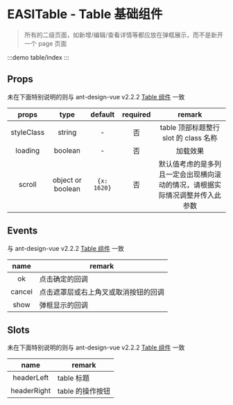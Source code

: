 # EASITable - Table 基础组件

> 所有的二级页面，如新增/编辑/查看详情等都应放在弹框展示，而不是新开一个 page 页面

:::demo
table/index
:::

## Props

未在下面特别说明的则与 ant-design-vue v2.2.2 [Table 组件](https://2x.antdv.com/components/table-cn) 一致

|   props    |       type        |   default   | required |                                    remark                                    |
| :--------: | :---------------: | :---------: | :------: | :--------------------------------------------------------------------------: |
| styleClass |      string       |      -      |    否    |                    table 顶部标题整行 slot 的 class 名称                     |
|  loading   |      boolean      |      -      |    否    |                                   加载效果                                   |
|   scroll   | object or boolean | `{x: 1620}` |    否    | 默认值考虑的是多列且一定会出现横向滚动的情况，请根据实际情况调整并传入此参数 |

## Events

与 ant-design-vue v2.2.2 [Table 组件](https://2x.antdv.com/components/table-cn) 一致

|  name  | remark                               |
| :----: | ------------------------------------ |
|   ok   | 点击确定的回调                       |
| cancel | 点击遮罩层或右上角叉或取消按钮的回调 |
|  show  | 弹框显示的回调                       |

## Slots

未在下面特别说明的则与 ant-design-vue v2.2.2 [Table 组件](https://2x.antdv.com/components/table-cn) 一致

|    name     | remark           |
| :---------: | ---------------- |
| headerLeft  | table 标题       |
| headerRight | table 的操作按钮 |

